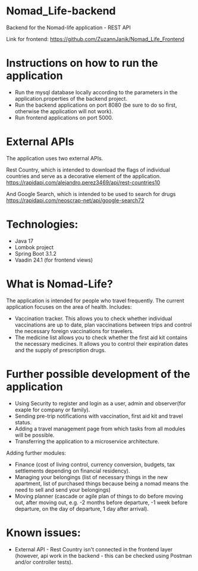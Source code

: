 # Nomad_Life-backend

Backend for the Nomad-life application - REST API

Link for frontend:
https://github.com/ZuzannJanik/Nomad_Life_Frontend

# Instructions on how to run the application

- Run the mysql database locally according to the parameters in the application.properties of the backend project.
- Run the backend applications on port 8080 (be sure to do so first, otherwise the application will not work).
- Run frontend applications on port 5000.

# External APIs

The application uses two external APIs.

Rest Country, which is intended to download the flags of individual countries and serve as a decorative element of the application.
https://rapidapi.com/alejandro.perez3469/api/rest-countries10

And Google Search, which is intended to be used to search for drugs
https://rapidapi.com/neoscrap-net/api/google-search72

# Technologies:
- Java 17
- Lombok project
- Spring Boot 3.1.2
- Vaadin 24.1 (for frontend views)

# What is Nomad-Life?

The application is intended for people who travel frequently.
The current application focuses on the area of ​​health. 
Includes: 
- Vaccination tracker. This allows you to check whether individual vaccinations are up to date, plan vaccinations between trips and control the necessary foreign vaccinations for travelers.
- The medicine list allows you to check whether the first aid kit contains the necessary medicines. It allows you to control their expiration dates and the supply of prescription drugs.

# Further possible development of the application

- Using Security to register and login as a user, admin and observer(for exaple for company or family).
- Sending pre-trip notifications with vaccination, first aid kit and travel status.
- Adding a travel management page from which tasks from all modules will be possible.
- Transferring the application to a microservice architecture.

Adding further modules:

- Finance (cost of living control, currency conversion, budgets, tax settlements depending on financial residency).
- Managing your belongings (list of necessary things in the new apartment, list of purchased things because being a nomad means the need to sell and send your belongings)
- Moving planner (cascade or agile plan of things to do before moving out, after moving out, e.g. -2 months before departure, -1 week before departure, on the day of departure, 1 day after arrival).

# Known issues:

- External API - Rest Country isn't connected in the frontend layer (however, api work in the backend - this can be checked using Postman and/or controller tests).
